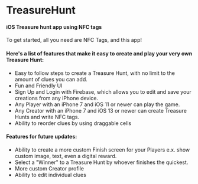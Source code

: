# TreasureHunt
#### iOS Treasure hunt app using NFC tags
To get started, all you need are NFC Tags, and this app!

#### Here's a list of features that make it easy to create and play your very own Treasure Hunt:

* Easy to follow steps to create a Treasure Hunt, with no limit to the amount of clues you can add.
* Fun and Friendly UI
* Sign Up and Login with Firebase, which allows you to edit and save your creations from any iPhone device.
* Any Player with an iPhone 7 and iOS 11 or newer can play the game.
* Any Creator with an iPhone 7 and iOS 13 or newer can create Treasure Hunts and write NFC tags.
* Ability to reorder clues by using draggable cells

#### Features for future updates:
* Ability to create a more custom Finish screen for your Players e.x. show custom image, text, even a digital reward.
* Select a "Winner" to a Treasure Hunt by whoever finishes the quickest.
* More custom Creator profile
* Ability to edit individual clues
